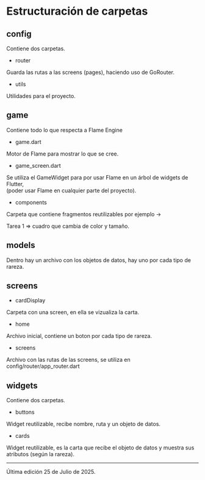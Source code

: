 
# Estructuración de carpetas

## config 
Contiene dos carpetas.
- router

Guarda las rutas a las screens (pages), haciendo uso de GoRouter.

- utils

Utilidades para el proyecto.

## game
Contiene todo lo que respecta a Flame Engine

- game.dart

Motor de Flame para mostrar lo que se cree.

- game_screen.dart

Se utiliza el GameWidget para por usar Flame en un árbol de widgets de Flutter,  
(poder usar Flame en cualquier parte del proyecto).

- components

Carpeta que contiene fragmentos reutilizables por ejemplo -> 

Tarea 1 => cuadro que cambia de color y tamaño.


## models

Dentro hay un archivo con los objetos de datos, hay uno por cada tipo de rareza.

## screens

- cardDisplay 

Carpeta con una screen, en ella se vizualiza la carta.

- home 

Archivo inicial, contiene un boton por cada tipo de rareza. 

- screens

Archivo con las rutas de las screens, se utiliza en config/router/app_router.dart

## widgets

Contiene dos carpetas.

- buttons 

Widget reutilizable, recibe nombre, ruta y un objeto de datos.

- cards

Widget reutilizable, es la carta que recibe el objeto de datos y muestra sus atributos (según la rareza).

---

Última edición 25 de Julio de 2025.
